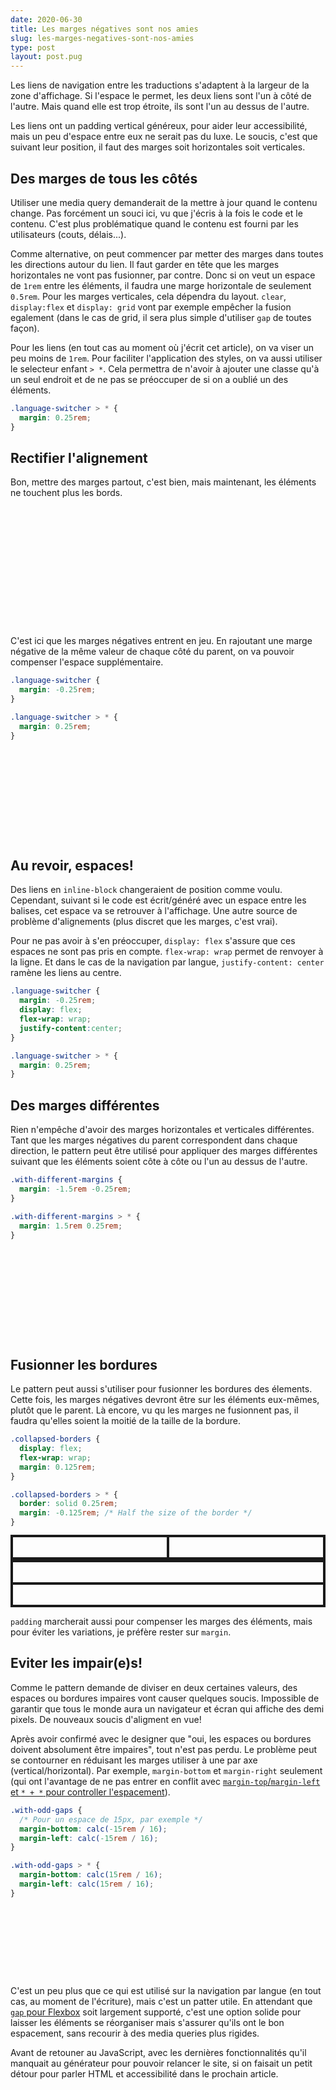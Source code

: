 ```yaml
---
date: 2020-06-30
title: Les marges négatives sont nos amies
slug: les-marges-negatives-sont-nos-amies
type: post
layout: post.pug
---
```

Les liens de navigation entre les traductions s'adaptent à la largeur de la zone d'affichage. Si l'espace le permet, les deux liens sont l'un à côté de l'autre. Mais quand elle est trop étroite, ils sont l'un au dessus de l'autre.

Les liens ont un padding vertical généreux, pour aider leur accessibilité, mais un peu d'espace entre eux ne serait pas du luxe. Le soucis, c'est que suivant leur position, il faut des marges soit horizontales soit verticales.

Des marges de tous les côtés
---

Utiliser une media query demanderait de la mettre à jour quand le contenu change. Pas forcément un souci ici, vu que j'écris à la fois le code et le contenu. C'est plus problématique quand le contenu est fourni par les utilisateurs (couts, délais...).

Comme alternative, on peut commencer par metter des marges dans toutes les directions autour du lien. Il faut garder en tête que les marges horizontales ne vont pas fusionner, par contre. Donc si on veut un espace de `1rem` entre les éléments, il faudra une marge horizontale de seulement `0.5rem`. Pour les marges verticales, cela dépendra du layout. `clear`, `display:flex` et `display: grid` vont par exemple empêcher la fusion egalement (dans le cas de grid, il sera plus simple d'utiliser `gap` de toutes façon).

Pour les liens (en tout cas au moment où j'écrit cet article), on va viser un peu moins de `1rem`. Pour faciliter l'application des styles, on va aussi utiliser le selecteur enfant `> *`. Cela permettra de n'avoir à ajouter une classe qu'à un seul endroit et de ne pas se préoccuper de si on a oublié un des éléments.

```css
.language-switcher > * {
  margin: 0.25rem;
}
```

Rectifier l'alignement
---

Bon, mettre des marges partout, c'est bien, mais maintenant, les éléments ne touchent plus les bords.

<div class="demo demo--shallow" role="presentation">
  <div>
    <div class="demo-element demo-element-striped">
      <div style="display:flex;flex-wrap: wrap">
        <div class="demo-element demo-element-filled" style="flex: 1 1 1%;margin: 1rem; height: 2rem"></div>
        <div class="demo-element demo-element-filled" style="flex: 1 1 1%;margin: 1rem; height: 2rem"></div>
      </div>
    </div>
  </div>
  <div>
    <div class="demo-element demo-element-striped">
      <div style="display:flex;flex-wrap: wrap">
        <div class="demo-element demo-element-filled" style="flex: 1 1 1%;min-width: 55%;margin: 1rem; height: 2rem"></div>
        <div class="demo-element demo-element-filled" style="flex: 1 1 1%;min-width: 55%; margin: 1rem; height: 2rem"></div>
      </div>
    </div>
  </div>
</div>

C'est ici que les marges négatives entrent en jeu. En rajoutant une marge négative de la même valeur de chaque côté du parent, on va pouvoir compenser l'espace supplémentaire.

```css
.language-switcher {
  margin: -0.25rem;
}

.language-switcher > * {
  margin: 0.25rem;
}
```

<div class="demo demo--shallow" role="presentation">
  <div>
    <div class="demo-element demo-element-striped">
      <div style="display:flex;flex-wrap: wrap; margin: -1rem">
        <div class="demo-element demo-element-filled" style="flex: 1 1 1%;margin: 1rem; height: 2rem"></div>
        <div class="demo-element demo-element-filled" style="flex: 1 1 1%;margin: 1rem; height: 2rem"></div>
      </div>
    </div>
  </div>
  <div>
    <div class="demo-element demo-element-striped">
      <div style="display:flex;flex-wrap: wrap; margin: -1rem">
        <div class="demo-element demo-element-filled" style="flex: 1 1 1%;min-width: 55%;margin: 1rem; height: 2rem"></div>
        <div class="demo-element demo-element-filled" style="flex: 1 1 1%;min-width: 55%; margin: 1rem; height: 2rem"></div>
      </div>
    </div>
  </div>
</div>

Au revoir, espaces!
---

Des liens en `inline-block` changeraient de position comme voulu. Cependant, suivant si le code est écrit/généré avec un espace entre les balises, cet espace va se retrouver à l'affichage. Une autre source de problème d'alignements (plus discret que les marges, c'est vrai).

Pour ne pas avoir à s'en préoccuper, `display: flex` s'assure que ces espaces ne sont pas pris en compte. `flex-wrap: wrap` permet de renvoyer à la ligne. Et dans le cas de la navigation par langue, `justify-content: center` ramène les liens au centre.

```css
.language-switcher {
  margin: -0.25rem;
  display: flex;
  flex-wrap: wrap;
  justify-content:center;
}

.language-switcher > * {
  margin: 0.25rem;
}
```

Des marges différentes
---

Rien n'empêche d'avoir des marges horizontales et verticales différentes. Tant que les marges négatives du parent correspondent dans chaque direction, le pattern peut être utilisé pour appliquer des marges différentes suivant que les éléments soient côte à côte ou l'un au dessus de l'autre.

```css
.with-different-margins {
  margin: -1.5rem -0.25rem; 
}

.with-different-margins > * {
  margin: 1.5rem 0.25rem;
}
```

<div class="demo demo--shallow" role="presentation">
  <div>
    <div class="demo-element demo-element-striped">
      <div style="display:flex;flex-wrap: wrap; margin: -1rem -0.5rem">
        <div class="demo-element demo-element-filled" style="flex: 1 1 1%;margin: 1rem 0.5rem; height: 2rem"></div>
        <div class="demo-element demo-element-filled" style="flex: 1 1 1%;margin: 1rem 0.5rem; height: 2rem"></div>
      </div>
    </div>
  </div>
  <div>
    <div class="demo-element demo-element-striped">
      <div style="display:flex;flex-wrap: wrap; margin: -1rem -0.5rem">
        <div class="demo-element demo-element-filled" style="flex: 1 1 1%;min-width: 55%;margin: 1rem 0.5rem; height: 2rem"></div>
        <div class="demo-element demo-element-filled" style="flex: 1 1 1%;min-width: 55%; margin: 1rem 0.5rem; height: 2rem"></div>
      </div>
    </div>
  </div>
</div>

Fusionner les bordures
---

Le pattern peut aussi s'utiliser pour fusionner les bordures des élements. Cette fois, les marges négatives devront être sur les éléments eux-mêmes, plutôt que le parent. Là encore, vu qu les marges ne fusionnent pas, il faudra qu'elles soient la moitié de la taille de la bordure.

```css
.collapsed-borders {
  display: flex;
  flex-wrap: wrap;
  margin: 0.125rem;
}

.collapsed-borders > * {
  border: solid 0.25rem;
  margin: -0.125rem; /* Half the size of the border */
}
```

<div class="demo demo--shallow">
  <div>
    <div style="display:flex;flex-wrap: wrap; margin: 0.125rem">
      <div class="demo-element" style="flex: 1 1 1%;margin: -0.125rem; border: solid 0.25rem; height: 2rem"></div>
      <div class="demo-element" style="flex: 1 1 1%;margin: -0.125rem; border: solid 0.25rem; height: 2rem"></div>
    </div>
  </div>
  <div>
      <div style="display:flex;flex-wrap: wrap; padding: 0.125rem;">
        <div class="demo-element" style="flex: 1 1 1%;min-width: 55%;margin: -0.125rem; border: solid 0.25rem; height: 2rem"></div>
        <div class="demo-element" style="flex: 1 1 1%;min-width: 55%; margin: -0.125rem; border: solid 0.25rem; height: 2rem"></div>
      </div>
  </div>
</div>

`padding` marcherait aussi pour compenser les marges des éléments, mais pour éviter les variations, je préfère rester sur `margin`.

Eviter les impair(e)s!
---

Comme le pattern demande de diviser en deux certaines valeurs, des espaces ou bordures impaires vont causer quelques soucis. Impossible de garantir que tous le monde aura un navigateur et écran qui affiche des demi pixels. De nouveaux soucis d'aligment en vue!

Après avoir confirmé avec le designer que "oui, les espaces ou bordures doivent absolument être impaires", tout n'est pas perdu. Le problème peut se contourner en réduisant les marges utiliser à une par axe (vertical/horizontal). Par exemple, `margin-bottom` et `margin-right` seulement (qui ont l'avantage de ne pas entrer en conflit avec [`margin-top`/`margin-left` et `* + *` pour controller l'espacement][sibling-combinator]).

```css
.with-odd-gaps {
  /* Pour un espace de 15px, par exemple */
  margin-bottom: calc(-15rem / 16);
  margin-left: calc(-15rem / 16);
}

.with-odd-gaps > * {
  margin-bottom: calc(15rem / 16);
  margin-left: calc(15rem / 16);
}
```

<div class="demo demo--shallow" role="presentation">
  <div>
    <div class="demo-element demo-element-striped">
      <div style="display:flex;flex-wrap: wrap; margin-bottom: calc(-15rem / 16); margin-right: calc(-15rem / 16)">
        <div class="demo-element demo-element-filled" style="flex: 1 1 1%;margin-bottom: calc(15rem / 16); margin-right: calc(15rem / 16); height: 2rem"></div>
        <div class="demo-element demo-element-filled" style="flex: 1 1 1%;margin-bottom: calc(15rem / 16); margin-right: calc(15rem / 16); height: 2rem"></div>
      </div>
    </div>
  </div>
  <div>
    <div class="demo-element demo-element-striped">
      <div style="display:flex;flex-wrap: wrap; margin-bottom: calc(-15rem / 16); margin-right: calc(-15rem / 16)">
        <div class="demo-element demo-element-filled" style="flex: 1 1 1%;min-width: 55%;margin-bottom: calc(15rem / 16); margin-right: calc(15rem / 16); height: 2rem"></div>
        <div class="demo-element demo-element-filled" style="flex: 1 1 1%;min-width: 55%; margin-bottom: calc(15rem / 16); margin-right: calc(15rem / 16); height: 2rem"></div>
      </div>
    </div>
  </div>
</div>

C'est un peu plus que ce qui est utilisé sur la navigation par langue (en tout cas, au moment de l'écriture), mais c'est un patter utile. En attendant que <a href="https://caniuse.com/#feat=flexbox-gap" hreflang="en">`gap` pour Flexbox</a> soit largement supporté, c'est une option solide pour laisser les éléments se réorganiser mais s'assurer qu'ils ont le bon espacement, sans recourir à des media queries plus rigides.

Avant de retouner au JavaScript, avec les dernières fonctionnalités qu'il manquait au générateur pour pouvoir relancer le site, si on faisait un petit détour pour parler HTML et accessibilité dans le prochain article.

[sibling-combinator]: ../les-joies-du-combinateur-de-voisin-direct/
[flexbox-gap-support]: https://caniuse.com/#feat=flexbox-gap
